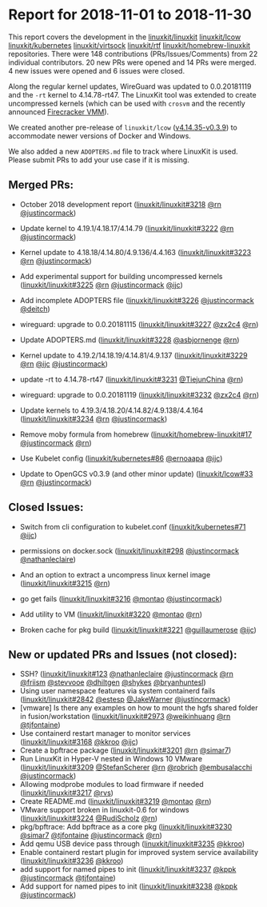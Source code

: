 # Report for 2018-11-01 to 2018-11-30

This report covers the development in the [linuxkit/linuxkit]
[linuxkit/lcow] [linuxkit/kubernetes] [linuxkit/virtsock]
[linuxkit/rtf] [linuxkit/homebrew-linuxkit] repositories. There were
148 contributions (PRs/Issues/Comments) from 22 individual
contributors. 20 new PRs were opened and 14 PRs were merged. 4 new
issues were opened and 6 issues were closed.

Along the regular kernel updates, WireGuard was updated to
0.0.20181119 and the `-rt` kernel to 4.14.78-rt47. The LinuxKit tool
was extended to create uncompressed kernels (which can be used with
`crosvm` and the recently announced [Firecracker
VMM](https://github.com/firecracker-microvm/firecracker)).

We created another pre-release of `linuxkit/lcow`
([v4.14.35-v0.3.9](https://github.com/linuxkit/lcow/releases/tag/v4.14.35-v0.3.9))
to accommodate newer versions of Docker and Windows.

We also added a new `ADOPTERS.md` file to track where LinuxKit is
used. Please submit PRs to add your use case if it is missing.

## Merged PRs:

- October 2018 development report ([linuxkit/linuxkit#3218] [@rn] [@justincormack])
- Update kernel to 4.19.1/4.18.17/4.14.79 ([linuxkit/linuxkit#3222] [@rn] [@justincormack])
- Kernel update to 4.18.18/4.14.80/4.9.136/4.4.163 ([linuxkit/linuxkit#3223] [@rn] [@justincormack])
- Add experimental support for building uncompressed kernels ([linuxkit/linuxkit#3225] [@rn] [@justincormack] [@ijc])
- Add incomplete ADOPTERS file ([linuxkit/linuxkit#3226] [@justincormack] [@deitch])
- wireguard: upgrade to 0.0.20181115 ([linuxkit/linuxkit#3227] [@zx2c4] [@rn])
- Update ADOPTERS.md ([linuxkit/linuxkit#3228] [@asbjornenge] [@rn])
- Kernel update to 4.19.2/14.18.19/4.14.81/4.9.137 ([linuxkit/linuxkit#3229] [@rn] [@ijc] [@justincormack])
- update -rt to 4.14.78-rt47 ([linuxkit/linuxkit#3231] [@TiejunChina] [@rn])
- wireguard: upgrade to 0.0.20181119 ([linuxkit/linuxkit#3232] [@zx2c4] [@rn])
- Update kernels to 4.19.3/4.18.20/4.14.82/4.9.138/4.4.164 ([linuxkit/linuxkit#3234] [@rn] [@justincormack])

- Remove moby formula from homebrew ([linuxkit/homebrew-linuxkit#17] [@justincormack] [@rn])

- Use Kubelet config ([linuxkit/kubernetes#86] [@ernoaapa] [@ijc])

- Update to OpenGCS v0.3.9 (and other minor update) ([linuxkit/lcow#33] [@rn] [@justincormack])

## Closed Issues:

- Switch from cli configuration to kubelet.conf ([linuxkit/kubernetes#71] [@ijc])

- permissions on docker.sock ([linuxkit/linuxkit#298] [@justincormack] [@nathanleclaire])
- And an option to extract a uncompress linux kernel image ([linuxkit/linuxkit#3215] [@rn])
- go get fails ([linuxkit/linuxkit#3216] [@montao] [@justincormack])
- Add utility to VM ([linuxkit/linuxkit#3220] [@montao] [@rn])
- Broken cache for pkg build ([linuxkit/linuxkit#3221] [@guillaumerose] [@ijc])

## New or updated PRs and Issues (not closed):

- SSH? ([linuxkit/linuxkit#123] [@nathanleclaire] [@justincormack] [@rn] [@friism] [@stevvooe] [@dhiltgen] [@shykes] [@bryanhuntesl])
- Using user namespace features via system containerd fails ([linuxkit/linuxkit#2842] [@estesp] [@JakeWarner] [@justincormack])
- [vmware] Is there any examples on how to mount the hgfs shared folder in fusion/workstation ([linuxkit/linuxkit#2973] [@weikinhuang] [@rn] [@tjfontaine])
- Use containerd restart manager to monitor services ([linuxkit/linuxkit#3168] [@kkroo] [@ijc])
- Create a bpftrace package ([linuxkit/linuxkit#3201] [@rn] [@simar7])
- Run LinuxKit in Hyper-V nested in Windows 10 VMware ([linuxkit/linuxkit#3209] [@StefanScherer] [@rn] [@robrich] [@embusalacchi] [@justincormack])
- Allowing modprobe modules to load firmware if needed ([linuxkit/linuxkit#3217] [@rvs])
- Create README.md ([linuxkit/linuxkit#3219] [@montao] [@rn])
- VMware support broken in linuxkit-0.6 for windows ([linuxkit/linuxkit#3224] [@RudiScholz] [@rn])
- pkg/bpftrace: Add bpftrace as a core pkg ([linuxkit/linuxkit#3230] [@simar7] [@tjfontaine] [@justincormack] [@rn])
- Add qemu USB device pass through ([linuxkit/linuxkit#3235] [@kkroo])
- Enable containerd restart plugin for improved system service availability ([linuxkit/linuxkit#3236] [@kkroo])
- add support for named pipes to init ([linuxkit/linuxkit#3237] [@kppk] [@justincormack] [@tjfontaine])
- Add support for named pipes to init ([linuxkit/linuxkit#3238] [@kppk] [@justincormack])

[linuxkit/linuxkit]: https://github.com/linuxkit/linuxkit
[linuxkit/lcow]: https://github.com/linuxkit/lcow
[linuxkit/kubernetes]: https://github.com/linuxkit/kubernetes
[linuxkit/virtsock]: https://github.com/linuxkit/virtsock
[linuxkit/rtf]: https://github.com/linuxkit/rtf
[linuxkit/homebrew-linuxkit]: https://github.com/linuxkit/homebrew-linuxkit
[moby/tool]: https://github.com/moby/tool
[linuxkit/homebrew-linuxkit#17]: https://github.com/linuxkit/homebrew-linuxkit/pull/17
[linuxkit/kubernetes#86]: https://github.com/linuxkit/kubernetes/pull/86
[linuxkit/lcow#33]: https://github.com/linuxkit/lcow/pull/33
[linuxkit/linuxkit#3218]: https://github.com/linuxkit/linuxkit/pull/3218
[linuxkit/linuxkit#3222]: https://github.com/linuxkit/linuxkit/pull/3222
[linuxkit/linuxkit#3223]: https://github.com/linuxkit/linuxkit/pull/3223
[linuxkit/linuxkit#3225]: https://github.com/linuxkit/linuxkit/pull/3225
[linuxkit/linuxkit#3226]: https://github.com/linuxkit/linuxkit/pull/3226
[linuxkit/linuxkit#3227]: https://github.com/linuxkit/linuxkit/pull/3227
[linuxkit/linuxkit#3228]: https://github.com/linuxkit/linuxkit/pull/3228
[linuxkit/linuxkit#3229]: https://github.com/linuxkit/linuxkit/pull/3229
[linuxkit/linuxkit#3231]: https://github.com/linuxkit/linuxkit/pull/3231
[linuxkit/linuxkit#3232]: https://github.com/linuxkit/linuxkit/pull/3232
[linuxkit/linuxkit#3234]: https://github.com/linuxkit/linuxkit/pull/3234
[linuxkit/kubernetes#71]: https://github.com/linuxkit/kubernetes/issues/71
[linuxkit/linuxkit#298]: https://github.com/linuxkit/linuxkit/issues/298
[linuxkit/linuxkit#3215]: https://github.com/linuxkit/linuxkit/issues/3215
[linuxkit/linuxkit#3216]: https://github.com/linuxkit/linuxkit/issues/3216
[linuxkit/linuxkit#3220]: https://github.com/linuxkit/linuxkit/issues/3220
[linuxkit/linuxkit#3221]: https://github.com/linuxkit/linuxkit/issues/3221
[linuxkit/linuxkit#123]: https://github.com/linuxkit/linuxkit/issues/123
[linuxkit/linuxkit#2842]: https://github.com/linuxkit/linuxkit/issues/2842
[linuxkit/linuxkit#2973]: https://github.com/linuxkit/linuxkit/issues/2973
[linuxkit/linuxkit#3168]: https://github.com/linuxkit/linuxkit/pull/3168
[linuxkit/linuxkit#3201]: https://github.com/linuxkit/linuxkit/issues/3201
[linuxkit/linuxkit#3209]: https://github.com/linuxkit/linuxkit/issues/3209
[linuxkit/linuxkit#3217]: https://github.com/linuxkit/linuxkit/pull/3217
[linuxkit/linuxkit#3219]: https://github.com/linuxkit/linuxkit/pull/3219
[linuxkit/linuxkit#3224]: https://github.com/linuxkit/linuxkit/issues/3224
[linuxkit/linuxkit#3230]: https://github.com/linuxkit/linuxkit/pull/3230
[linuxkit/linuxkit#3235]: https://github.com/linuxkit/linuxkit/pull/3235
[linuxkit/linuxkit#3236]: https://github.com/linuxkit/linuxkit/pull/3236
[linuxkit/linuxkit#3237]: https://github.com/linuxkit/linuxkit/issues/3237
[linuxkit/linuxkit#3238]: https://github.com/linuxkit/linuxkit/pull/3238
[@guillaumerose]: https://github.com/guillaumerose
[@ernoaapa]: https://github.com/ernoaapa
[@weikinhuang]: https://github.com/weikinhuang
[@rn]: https://github.com/rn
[@zx2c4]: https://github.com/zx2c4
[@RudiScholz]: https://github.com/RudiScholz
[@kppk]: https://github.com/kppk
[@estesp]: https://github.com/estesp
[@JakeWarner]: https://github.com/JakeWarner
[@montao]: https://github.com/montao
[@robrich]: https://github.com/robrich
[@friism]: https://github.com/friism
[@TiejunChina]: https://github.com/TiejunChina
[@deitch]: https://github.com/deitch
[@kmjohansen]: https://github.com/kmjohansen
[@asbjornenge]: https://github.com/asbjornenge
[@StefanScherer]: https://github.com/StefanScherer
[@dhiltgen]: https://github.com/dhiltgen
[@simar7]: https://github.com/simar7
[@rvs]: https://github.com/rvs
[@embusalacchi]: https://github.com/embusalacchi
[@stevvooe]: https://github.com/stevvooe
[@justincormack]: https://github.com/justincormack
[@kkroo]: https://github.com/kkroo
[@ijc]: https://github.com/ijc
[@bryanhuntesl]: https://github.com/bryanhuntesl
[@tjfontaine]: https://github.com/tjfontaine
[@nathanleclaire]: https://github.com/nathanleclaire
[@shykes]: https://github.com/shykes
